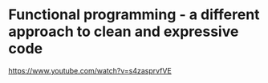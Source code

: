 # Functional programming - a different approach to clean and expressive code

https://www.youtube.com/watch?v=s4zasprvfVE
